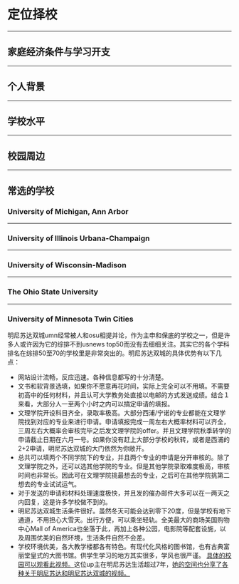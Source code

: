 # 定位择校

***

## 家庭经济条件与学习开支

***

## 个人背景

***

## 学校水平

***

## 校园周边

***

## 常选的学校

### University of Michigan, Ann Arbor

***

### University of Illinois Urbana-Champaign

***

### University of Wisconsin-Madison

***

### The Ohio State University

***

### University of Minnesota Twin Cities

明尼苏达双城umn经常被人和osu相提并论，作为主申和保底的学校之一，但是许多人或许因为它的综排不到usnews top50而没有去细细关注。其实它的各个学科排名在综排50至70的学校里是非常突出的。明尼苏达双城的具体优势有以下几点：
- 网站设计流畅，反应迅速。各种信息都写的十分清楚。
- 文书和软背景选填，如果你不愿意再花时间，实际上完全可以不用填。不需要初高中的任何材料，并且认可大学教务处直接以电邮的方式发送成绩。结合１来看，大部分人一至两个小时之内可以搞定申请的填报。
- 文理学院开设科目齐全，录取率极高。大部分西浦/宁诺的专业都能在文理学院找到对应的专业来进行申请。申请填报完成一周左右大概率材料可以齐全，三周左右大概率会审核完毕之后发文理学院的offer。并且文理学院秋季转学的申请截止日期在六月一号。如果你没有赶上大部分学校的秋转，或者是西浦的2+2申请，明尼苏达双城的大门依然为你敞开。
- 总共可以填两个不同学院下的专业，并且两个专业的申请是分开审核的。除了文理学院之外，还可以选其他学院的专业。但是其他学院录取难度极高，审核时间也非常长。因此可在文理学院挑最想去的专业，之后可在其他学院挑第二想去的专业试试运气。
- 对于发送的申请和材料处理速度极快，并且发的催办邮件大多可以在一两天之内回复，这是许多学校做不到的。
- 明尼苏达双城生活条件很好。虽然冬天可能会达到零下20度，但是学校有地下通道，不用担心大雪天。出行方便，可以乘坐轻轨。全美最大的商场美国购物中心Mall of America也坐落于此，再加上各种公园，电影院等配套设施，以及周围优美的自然环境，生活条件自然不会差。
- 学校环境优美，各大教学楼都各有特色。有现代化风格的图书馆，也有古典富丽堂皇式的大图书馆。供学生学习的地方其实很多，学风也很严谨。
[具体的校园可以观看此视频。](https://www.bilibili.com/video/BV1J4411m7zy?spm_id_from=333.999.0.0)这位up主在明尼苏达生活超过7年，[她的空间也分享了各种关于明尼苏达和明尼苏达双城的视频。](https://space.bilibili.com/337678006)
